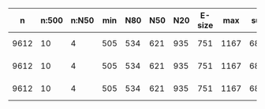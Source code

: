 n     |n:500  |n:N50  |min  |N80  |N50  |N20  |E-size  |max   |sum   |name
---   |---    |---    |---  |---  |---  |---  |---     |---   |---   |---
9612  |10     |4      |505  |534  |621  |935  |751     |1167  |6880  |/home/ke/Desktop/SeqCap/data/raw_assembly/results/combined/combined_k31_cov_default-unitigs.fa
9612  |10     |4      |505  |534  |621  |935  |751     |1167  |6880  |/home/ke/Desktop/SeqCap/data/raw_assembly/results/combined/combined_k31_cov_default-contigs.fa
9612  |10     |4      |505  |534  |621  |935  |751     |1167  |6880  |/home/ke/Desktop/SeqCap/data/raw_assembly/results/combined/combined_k31_cov_default-scaffolds.fa
